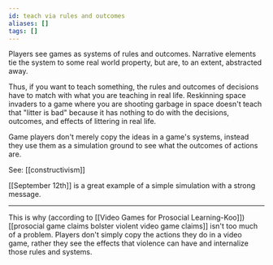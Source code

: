```yaml
---
id: teach via rules and outcomes
aliases: []
tags: []
---
```


Players see games as systems of rules and outcomes. Narrative elements tie the system to some real world property, but are, to an extent, abstracted away.

Thus, if you want to teach something, the rules and outcomes of decisions have to match with what you are teaching in real life. Reskinning space invaders to a game where you are shooting garbage in space doesn't teach that "litter is bad" because it has nothing to do with the decisions, outcomes, and effects of littering in real life.

Game players don't merely copy the ideas in a game's systems, instead they use them as a simulation ground to see what the outcomes of actions are.

See: [[constructivism]]

[[September 12th]] is a great example of a simple simulation with a strong message.

------------------

This is why (according to [[Video Games for Prosocial Learning-Koo]]) [[prosocial game claims bolster violent video game claims]] isn't too much of a problem. Players don't simply copy the actions they do in a video game, rather they see the effects that violence can have and internalize those rules and systems.


